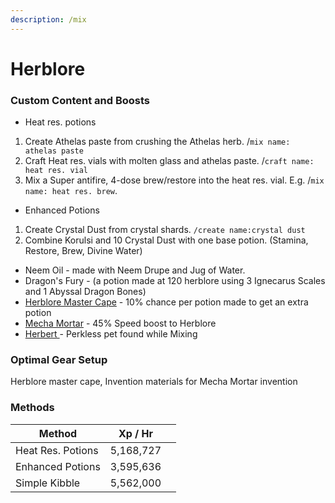```yaml
---
description: /mix
---
```


# Herblore

### Custom Content and Boosts

* Heat res. potions

1. Create Athelas paste from crushing the Athelas herb. /`mix name: athelas paste`
2. Craft Heat res. vials with molten glass and athelas paste. /`craft name: heat res. vial`
3. Mix a Super antifire, 4-dose brew/restore into the heat res. vial. E.g. /`mix name: heat res. brew`.

* Enhanced Potions

1. Create Crystal Dust from crystal shards. `/create name:crystal dust`
2. Combine Korulsi and 10 Crystal Dust with one base potion. (Stamina, Restore, Brew, Divine Water)

* Neem Oil - made with Neem Drupe and Jug of Water.
* Dragon's Fury - (a potion made at 120 herblore using 3 Ignecarus Scales and 1 Abyssal Dragon Bones)
* [Herblore Master Cape](../custom-items/equippables/#master-capes) - 10% chance per potion made to get an extra potion
* [Mecha Mortar](invention/#inventions) - 45% Speed boost to Herblore
* [Herbert ](../custom-items/pets.md#meme-pets-and-no-perk-pets)- Perkless pet found while Mixing

### Optimal Gear Setup

Herblore master cape, Invention materials for Mecha Mortar invention

### Methods

<table><thead><tr><th>Method</th><th>Xp / Hr</th><th data-hidden></th></tr></thead><tbody><tr><td>Heat Res. Potions</td><td>5,168,727</td><td></td></tr><tr><td>Enhanced Potions</td><td>3,595,636</td><td></td></tr><tr><td>Simple Kibble</td><td>5,562,000</td><td></td></tr></tbody></table>
